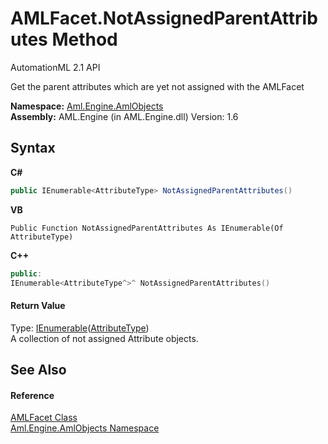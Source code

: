 # AMLFacet.NotAssignedParentAttributes Method 
AutomationML 2.1 API 

Get the parent attributes which are yet not assigned with the AMLFacet

**Namespace:**&nbsp;<a href="N_Aml_Engine_AmlObjects">Aml.Engine.AmlObjects</a><br />**Assembly:**&nbsp;AML.Engine (in AML.Engine.dll) Version: 1.6

## Syntax

**C#**<br />
``` C#
public IEnumerable<AttributeType> NotAssignedParentAttributes()
```

**VB**<br />
``` VB
Public Function NotAssignedParentAttributes As IEnumerable(Of AttributeType)
```

**C++**<br />
``` C++
public:
IEnumerable<AttributeType^>^ NotAssignedParentAttributes()
```


#### Return Value
Type: <a href="https://docs.microsoft.com/dotnet/api/system.collections.generic.ienumerable-1" target="_parent" rel="noopener noreferrer">IEnumerable</a>(<a href="T_Aml_Engine_CAEX_AttributeType">AttributeType</a>)<br />A collection of not assigned Attribute objects.

## See Also


#### Reference
<a href="T_Aml_Engine_AmlObjects_AMLFacet">AMLFacet Class</a><br /><a href="N_Aml_Engine_AmlObjects">Aml.Engine.AmlObjects Namespace</a><br />